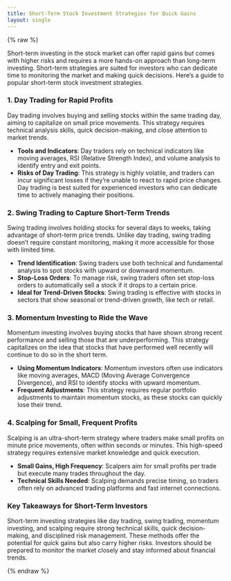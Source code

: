 ```yaml
---
title: Short-Term Stock Investment Strategies for Quick Gains
layout: single
---
```


{% raw %}

Short-term investing in the stock market can offer rapid gains but comes with higher risks and requires a more hands-on approach than long-term investing. Short-term strategies are suited for investors who can dedicate time to monitoring the market and making quick decisions. Here’s a guide to popular short-term stock investment strategies.

### 1. Day Trading for Rapid Profits

Day trading involves buying and selling stocks within the same trading day, aiming to capitalize on small price movements. This strategy requires technical analysis skills, quick decision-making, and close attention to market trends.

- **Tools and Indicators**: Day traders rely on technical indicators like moving averages, RSI (Relative Strength Index), and volume analysis to identify entry and exit points.
- **Risks of Day Trading**: This strategy is highly volatile, and traders can incur significant losses if they’re unable to react to rapid price changes. Day trading is best suited for experienced investors who can dedicate time to actively managing their positions.

### 2. Swing Trading to Capture Short-Term Trends

Swing trading involves holding stocks for several days to weeks, taking advantage of short-term price trends. Unlike day trading, swing trading doesn’t require constant monitoring, making it more accessible for those with limited time.

- **Trend Identification**: Swing traders use both technical and fundamental analysis to spot stocks with upward or downward momentum.
- **Stop-Loss Orders**: To manage risk, swing traders often set stop-loss orders to automatically sell a stock if it drops to a certain price.
- **Ideal for Trend-Driven Stocks**: Swing trading is effective with stocks in sectors that show seasonal or trend-driven growth, like tech or retail.

### 3. Momentum Investing to Ride the Wave

Momentum investing involves buying stocks that have shown strong recent performance and selling those that are underperforming. This strategy capitalizes on the idea that stocks that have performed well recently will continue to do so in the short term.

- **Using Momentum Indicators**: Momentum investors often use indicators like moving averages, MACD (Moving Average Convergence Divergence), and RSI to identify stocks with upward momentum.
- **Frequent Adjustments**: This strategy requires regular portfolio adjustments to maintain momentum stocks, as these stocks can quickly lose their trend.

### 4. Scalping for Small, Frequent Profits

Scalping is an ultra-short-term strategy where traders make small profits on minute price movements, often within seconds or minutes. This high-speed strategy requires extensive market knowledge and quick execution.

- **Small Gains, High Frequency**: Scalpers aim for small profits per trade but execute many trades throughout the day.
- **Technical Skills Needed**: Scalping demands precise timing, so traders often rely on advanced trading platforms and fast internet connections.

### Key Takeaways for Short-Term Investors

Short-term investing strategies like day trading, swing trading, momentum investing, and scalping require strong technical skills, quick decision-making, and disciplined risk management. These methods offer the potential for quick gains but also carry higher risks. Investors should be prepared to monitor the market closely and stay informed about financial trends.

{% endraw %}

